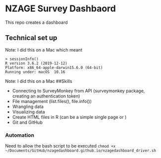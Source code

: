 # NZAGE Survey Dashbaord

This repo creates a dashboard

## Technical set up



Note: I did this on a Mac which meant

```
> sessionInfo()
R version 3.6.2 (2019-12-12)
Platform: x86_64-apple-darwin15.6.0 (64-bit)
Running under: macOS  10.16
```
Note: I did this on a Mac
##Skills

- Connecting to SurveyMonkey from API (surveymonkey package, creating an authentication token)
- File management (list.files(), file.info())
- Wrangling data
- Visualizing data
- Create HTML files in R (can be a simple single page or )
- Git and GitHub 


### Automation

Need to allow the bash script to be executed
`chmod +x ~/Documents/GitHub/nzagedashboard.github.io/nzagedashboard_driver.sh`